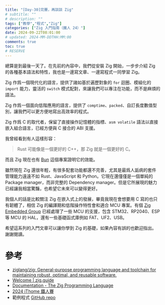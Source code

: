 ```yaml
---
title: "[Day-30]完賽，再談談 Zig"
# subtitle: ""
# description: ""
tags: ["教學","程式","Zig"]
categories: ["Zig 入門指南（鐵人 24）"]
date: 2024-09-22T08:01:00
# updated: 2024-MM-DDTHH:MM:00
comments: true
toc: true
# RESERVE
---
```


總算是到最後一天了。在先前的內容中，我們從安裝 Zig 開始，一步步介紹 Zig 的各種基本語法和特性，我也是一邊寫文章、一邊寫程式一同學習 Zig。

Zig 作爲一個現代化的語言，提供了諸如基於遍歷對象的 `for` 迴圈、模組化的 `import` 能力，靈活的 `switch` 模式配對，來讓我們可以專注在功能，而不是麻煩的語法。

Zig 作爲一個面向低階應用的語言，提供了 `comptime`、`packed`、自訂長度數值型別，讓我們可以更方便地寫出高效率的程式。

Zig 作爲 C 的取代者，保留了直接操作記憶體的指標、`asm volatile` 語法以直接嵌入組合語言，已經方便與 C 接合的 ABI 支援。

我曾經看到有人這樣形容：
> Rust 可能像是一個更好的 C++，那 Zig 就是一個更好的 C。

而且 Zig 現在也有 [Bun](https://github.com/oven-sh/bun) 這個專案證明它的效能。

雖然現在 Zig 還很年輕，有很多配套功能都還不完善，尤其是最爲人詬病的套件管理能力遠遠不如 Rust、JavaScript 和 Python。它現在還僅僅是一個單純的 Package manager，而非完整的 Dependency manager。但是它所展現的魅力已經讓我相當驚豔，也希望它未來可以變得更好。

我個人的話是比較關注 Zig 在嵌入式上的發展，畢竟我現在會想要用 C 寫的也只有韌體了，相信 Zig 的編譯期和低階操作特性會和適合 MCU 專案。有個 [Zig Embedded Group](https://github.com/ZigEmbeddedGroup) 已經處理了一些 MCU 的支援，包含 STM32、RP2040、ESP 等 MCU 的 HAL，還有一些基礎函式庫例如 FAT、UF2、USB。

希望這系列的入門文章可以讓你學到 Zig 的基礎，如果內容有誤的也歡迎指出。謝謝閱讀。

# 參考

- [ziglang/zig: General-purpose programming language and toolchain for maintaining robust, optimal, and reusable software.](https://github.com/ziglang/zig)
- [Welcome | zig.guide](https://zig.guide/)
- [Documentation - The Zig Programming Language](https://ziglang.org/documentation/0.13.0/)
- [2024 iThome 鐵人賽](https://ithelp.ithome.com.tw/users/20151756/ironman/7460)
- 範例程式 [GitHub repo](https://github.com/ziteh/zig-learn-it24)
